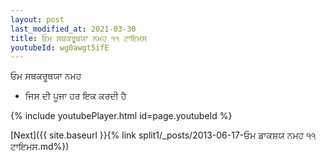 ```yaml
---
layout: post
last_modified_at: 2021-03-30
title: ਓਮ ਸਥਕਰੂਥਯਾ ਨਮਹ ੧੧ ਟਾਇਮਸ
youtubeId: wg0awgt5ifE
---
```

 
 
 ਓਮ ਸਥਕਰੂਥਯਾ ਨਮਹ  
 
 -  ਜਿਸ ਦੀ ਪੂਜਾ ਹਰ ਇਕ ਕਰਦੀ ਹੈ 
 
  
 
  
 
 
 
 
 
 


{% include youtubePlayer.html id=page.youtubeId %}
 
[Next]({{ site.baseurl }}{% link  split1/_posts/2013-06-17-ਓਮ ਡਾਕਸ਼ਯ ਨਮਹ ੧੧ ਟਾਇਮਸ.md%})
 
